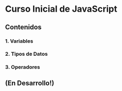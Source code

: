 # Curso Inicial de JavaScript

## Contenidos

### 1. Variables

### 2. Tipos de Datos

### 3. Operadores


## (En Desarrollo!)
